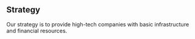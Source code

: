 ## Strategy

Our strategy is to provide high-tech companies with basic infrastructure and financial resources.